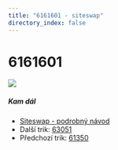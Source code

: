 ```yaml
---
title: "6161601 - siteswap"
directory_index: false
---
```


# 6161601

![](/animace/siteswap/6161601.gif)

##### Kam dál

- [Siteswap - podrobný návod](/siteswap.html "Podrobné vysvětlení siteswapů..")
- Další trik: [63051](63051.html "Siteswap 63051")
- Předchozí trik: [61350](61350.html "Siteswap 61350")

